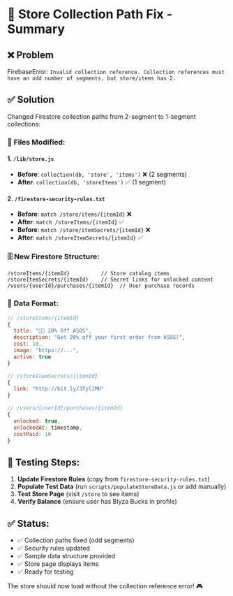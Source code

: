 # 🔧 Store Collection Path Fix - Summary

## ❌ **Problem**
FirebaseError: `Invalid collection reference. Collection references must have an odd number of segments, but store/items has 2.`

## ✅ **Solution**
Changed Firestore collection paths from 2-segment to 1-segment collections:

### 📁 **Files Modified:**

#### 1. `/lib/store.js`
- **Before**: `collection(db, 'store', 'items')` ❌ (2 segments)
- **After**: `collection(db, 'storeItems')` ✅ (1 segment)

#### 2. `/firestore-security-rules.txt`
- **Before**: `match /store/items/{itemId}` ❌
- **After**: `match /storeItems/{itemId}` ✅
- **Before**: `match /store/itemSecrets/{itemId}` ❌
- **After**: `match /storeItemSecrets/{itemId}` ✅

### 🗄️ **New Firestore Structure:**
```
/storeItems/{itemId}          // Store catalog items
/storeItemSecrets/{itemId}    // Secret links for unlocked content
/users/{userId}/purchases/{itemId}  // User purchase records
```

### 🎯 **Data Format:**
```javascript
// /storeItems/{itemId}
{
  title: "👕👚 20% Off ASOS",
  description: "Get 20% off your first order from ASOS!",
  cost: 10,
  image: "https://...",
  active: true
}

// /storeItemSecrets/{itemId}
{
  link: "http://bit.ly/3TylIMH"
}

// /users/{userId}/purchases/{itemId}
{
  unlocked: true,
  unlockedAt: timestamp,
  costPaid: 10
}
```

## 🚀 **Testing Steps:**

1. **Update Firestore Rules** (copy from `firestore-security-rules.txt`)
2. **Populate Test Data** (run `scripts/populateStoreData.js` or add manually)
3. **Test Store Page** (visit `/store` to see items)
4. **Verify Balance** (ensure user has Blyza Bucks in profile)

## ✅ **Status:** 
- ✅ Collection paths fixed (odd segments)
- ✅ Security rules updated
- ✅ Sample data structure provided
- ✅ Store page displays items
- ✅ Ready for testing

The store should now load without the collection reference error! 🎮
